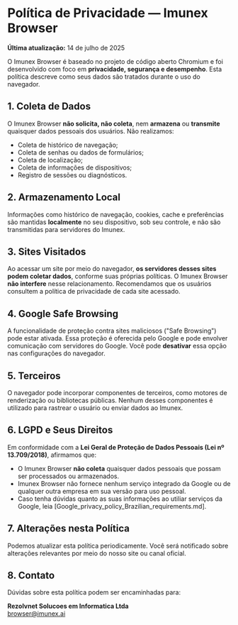 # Política de Privacidade — Imunex Browser

**Última atualização:** 14 de julho de 2025

O Imunex Browser é baseado no projeto de código aberto Chromium e foi desenvolvido com foco em **privacidade, segurança e desempenho**. Esta política descreve como seus dados são tratados durante o uso do navegador.

## 1. Coleta de Dados

O Imunex Browser **não solicita, não coleta**, nem **armazena** ou **transmite** quaisquer dados pessoais dos usuários. Não realizamos:

- Coleta de histórico de navegação;
- Coleta de senhas ou dados de formulários;
- Coleta de localização;
- Coleta de informações de dispositivos;
- Registro de sessões ou diagnósticos.

## 2. Armazenamento Local

Informações como histórico de navegação, cookies, cache e preferências são mantidas **localmente** no seu dispositivo, sob seu controle, e não são transmitidas para servidores do Imunex.

## 3. Sites Visitados

Ao acessar um site por meio do navegador, **os servidores desses sites podem coletar dados**, conforme suas próprias políticas. O Imunex Browser **não interfere** nesse relacionamento. Recomendamos que os usuários consultem a política de privacidade de cada site acessado.

## 4. Google Safe Browsing

A funcionalidade de proteção contra sites maliciosos ("Safe Browsing") pode estar ativada. Essa proteção é oferecida pelo Google e pode envolver comunicação com servidores do Google. Você pode **desativar** essa opção nas configurações do navegador.

## 5. Terceiros

O navegador pode incorporar componentes de terceiros, como motores de renderização ou bibliotecas públicas. Nenhum desses componentes é utilizado para rastrear o usuário ou enviar dados ao Imunex.

## 6. LGPD e Seus Direitos

Em conformidade com a **Lei Geral de Proteção de Dados Pessoais (Lei nº 13.709/2018)**, afirmamos que:

- O Imunex Browser **não coleta** quaisquer dados pessoais que possam ser processados ou armazenados.
- Imunex Browser não fornece nenhum serviço integrado da Google ou de qualquer outra empresa em sua versão para uso pessoal.
- Caso tenha dúvidas quanto as suas informações ao utiliar serviços da Google, leia [Google_privacy_policy_Brazilian_requirements.md].

## 7. Alterações nesta Política

Podemos atualizar esta política periodicamente. Você será notificado sobre alterações relevantes por meio do nosso site ou canal oficial.

## 8. Contato

Dúvidas sobre esta política podem ser encaminhadas para:

**Rezolvnet Solucoes em Informatica Ltda**  
browser@imunex.ai

